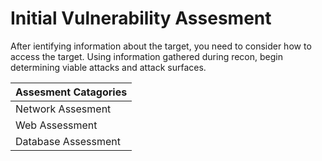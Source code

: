 # Initial Vulnerability Assesment
After ientifying information about the target, you need to consider how to access the target. Using information gathered during recon, begin determining viable attacks and attack surfaces.

|**Assesment Catagories**|
|:-----------------------|
|Network Assesment||
|Web Assessment||
|Database Assessment|| 
